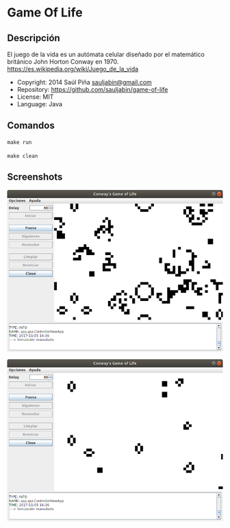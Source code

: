 Game Of Life
============

Descripción
-----------
El juego de la vida es un autómata celular diseñado por el matemático británico John Horton Conway en 1970.
https://es.wikipedia.org/wiki/Juego_de_la_vida


- Copyright: 2014 Saúl Piña <sauljabin@gmail.com>
- Repository: https://github.com/sauljabin/game-of-life
- License: MIT
- Language: Java

Comandos
--------

```
make run

make clean
```

Screenshots
------------
![](documents/screenshots/screenshot-1.png)

![](documents/screenshots/screenshot-2.png)
